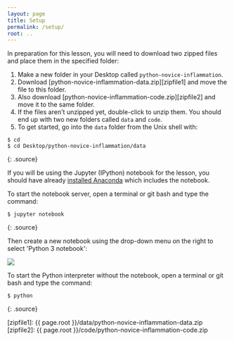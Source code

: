 ```yaml
---
layout: page
title: Setup
permalink: /setup/
root: ..
---
```


In preparation for this lesson, you will need to download two zipped files and place them in the specified folder:

1. Make a new folder in your Desktop called `python-novice-inflammation`.
2. Download [python-novice-inflammation-data.zip][zipfile1] and move the file to this folder.
3. Also download [python-novice-inflammation-code.zip][zipfile2] and move it to the same folder.
4. If the files aren't unzipped yet, double-click to unzip them. You should end up with
two new folders called `data` and `code`.
5. To get started, go into the `data` folder from the Unix shell with:

~~~
$ cd
$ cd Desktop/python-novice-inflammation/data
~~~
{: .source}

If you will be using the Jupyter (IPython) notebook for the lesson,
you should have already
[installed Anaconda](http://swcarpentry.github.io/workshop-template/#python)
which includes the notebook.

To start the notebook server, open a terminal or git bash and type the command:

~~~
$ jupyter notebook
~~~
{: .source}

Then create a new notebook using the drop-down menu on the right to select 'Python 3 notebook':

![](../fig/new-notebook.png)

To start the Python interpreter without the notebook, open a terminal or git bash and type the command:

~~~
$ python
~~~
{: .source}

[zipfile1]: {{ page.root }}/data/python-novice-inflammation-data.zip
[zipfile2]: {{ page.root }}/code/python-novice-inflammation-code.zip
